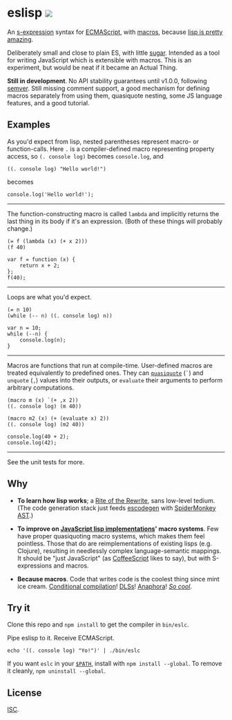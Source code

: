 # eslisp [![](https://img.shields.io/badge/api-unstable-red.svg?style=flat-square)][1]

An [s-expression][2] syntax for [ECMAScript][3], with [macros][4], because
[lisp is pretty amazing][5].

Deliberately small and close to plain ES, with little [sugar][6].  Intended as
a tool for writing JavaScript which is extensible with macros.  This is an
experiment, but would be neat if it became an Actual Thing.

**Still in development**.  No API stability guarantees until v1.0.0, following
[semver][7].  Still missing comment support, a good mechanism for defining
macros separately from using them, quasiquote nesting, some JS language
features, and a good tutorial.

## Examples

<!-- !test program ./bin/eslc | head -c -1 -->

As you'd expect from lisp, nested parentheses represent macro- or
function-calls.  Here `.` is a compiler-defined macro representing property
access, so `(. console log)` becomes `console.log`, and

<!-- !test in initial -->

    ((. console log) "Hello world!")

becomes

<!-- !test out initial -->

    console.log('Hello world!');

* * *

The function-constructing macro is called `lambda` and implicitly returns the
last thing in its body if it's an expression.  (Both of these things will
probably change.)

<!-- !test in func and call -->

    (= f (lambda (x) (+ x 2)))
    (f 40)

<!-- !test out func and call -->

    var f = function (x) {
        return x + 2;
    };
    f(40);

* * *

Loops are what you'd expect.

<!-- !test in while loop -->

    (= n 10)
    (while (-- n) ((. console log) n))

<!-- !test out while loop -->

    var n = 10;
    while (--n) {
        console.log(n);
    }

* * *

Macros are functions that run at compile-time.  User-defined macros are treated
equivalently to predefined ones.  They can [`quasiquote`][8] (`` ` ``) and
`unquote` (`,`) values into their outputs, or `evaluate` their arguments to
perform arbitrary computations.

<!-- !test in macro and call -->

    (macro m (x) `(+ ,x 2))
    ((. console log) (m 40))

    (macro m2 (x) (+ (evaluate x) 2))
    ((. console log) (m2 40))

<!-- !test out macro and call -->

    console.log(40 + 2);
    console.log(42);

* * *

See the unit tests for more.

## Why

-   **To learn how lisp works**; a [Rite of the Rewrite][9], sans low-level
    tedium.  (The code generation stack just feeds [escodegen][10] with
    [SpiderMonkey AST][11].)

-   **To improve on [JavaScript lisp implementations][12]' macro systems**.
    Few have proper quasiquoting macro systems, which makes them feel
    pointless.  Those that do are reimplementations of existing lisps (e.g.
    Clojure), resulting in needlessly complex language-semantic mappings.  It
    should be "just JavaScript" (as [CoffeeScript][13] likes to say), but with
    S-expressions and macros.

-   **Because macros**.  Code that writes code is the coolest thing since mint
    ice cream.  [Conditional compilation][14]!  [DLSs][15]!  [Anaphora][16]!
    [*So cool*][17].

## Try it

Clone this repo and `npm install` to get the compiler in `bin/eslc`.

Pipe eslisp to it. Receive ECMAScript.

    echo '((. console log) "Yo!")' | ./bin/eslc

If you want `eslc` in your [`$PATH`][18], install with `npm install --global`.
To remove it cleanly, `npm uninstall --global`.

## License

[ISC][19].

[1]: http://semver.org/
[2]: https://en.wikipedia.org/wiki/S-expression
[3]: http://en.wikipedia.org/wiki/ECMAScript
[4]: http://stackoverflow.com/questions/267862/what-makes-lisp-macros-so-special
[5]: http://blog.rongarret.info/2015/05/why-lisp.html
[6]: http://en.wikipedia.org/wiki/Syntactic_sugar
[7]: http://semver.org/
[8]: http://axisofeval.blogspot.co.uk/2013/04/a-quasiquote-i-can-understand.html
[9]: http://web.mit.edu/daveg/Info/loginataka
[10]: https://github.com/estools/escodegen
[11]: https://developer.mozilla.org/en-US/docs/Mozilla/Projects/SpiderMonkey/Parser_API
[12]: http://ceaude.twoticketsplease.de/js-lisps.html
[13]: http://coffeescript.org/
[14]: http://en.wikipedia.org/wiki/Conditional_compilation
[15]: http://en.wikipedia.org/wiki/Domain-specific_language
[16]: http://en.wikipedia.org/wiki/Anaphoric_macro
[17]: http://c2.com/cgi/wiki?LispMacro
[18]: http://en.wikipedia.org/wiki/PATH_(variable)
[19]: http://opensource.org/licenses/ISC
